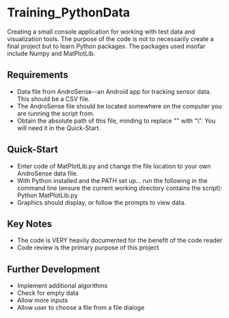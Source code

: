 # Training_PythonData
Creating a small console application for working with test data and visualization tools.
The purpose of the code is not to necessarily create a final project but to learn Python packages.
The packages used insofar include Numpy and MatPlotLib.

## Requirements
* Data file from AndroSense--an Android app for tracking sensor data. This should be a CSV file.
* The AndroSense file should be located somewhere on the computer you are running the script from.
* Obtain the absolute path of this file, minding to replace "\" with "\\". You will need it in the Quick-Start.

## Quick-Start
* Enter code of MatPlotLib.py and change the file location to your own AndroSense data file.
* With Python installed and the PATH set up... run the following in the command line (ensure the current working directory contains the script):
Python MatPlotLib.py
* Graphics should display, or follow the prompts to view data.

## Key Notes
* The code is VERY heavily documented for the benefit of the code reader
* Code review is the primary purpose of this project

## Further Development
* Implement additional algorithms
* Check for empty data
* Allow more inputs
* Allow user to choose a file from a file dialoge